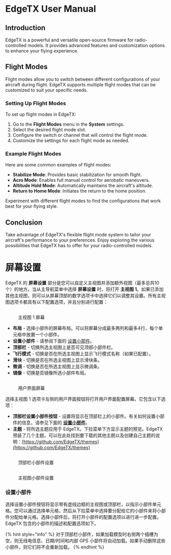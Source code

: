 # EdgeTX User Manual

## Introduction

EdgeTX is a powerful and versatile open-source firmware for radio-controlled models. It provides advanced features and customization options to enhance your flying experience.

## Flight Modes

Flight modes allow you to switch between different configurations of your aircraft during flight. EdgeTX supports multiple flight modes that can be customized to suit your specific needs.

### Setting Up Flight Modes

To set up flight modes in EdgeTX:

1. Go to the **Flight Modes** menu in the **System** settings.
2. Select the desired flight mode slot.
3. Configure the switch or channel that will control the flight mode.
4. Customize the settings for each flight mode as needed.

### Example Flight Modes

Here are some common examples of flight modes:

- **Stabilize Mode**: Provides basic stabilization for smooth flight.
- **Acro Mode**: Enables full manual control for aerobatic maneuvers.
- **Altitude Hold Mode**: Automatically maintains the aircraft's altitude.
- **Return to Home Mode**: Initiates the return to the home position.

Experiment with different flight modes to find the configurations that work best for your flying style.

## Conclusion

Take advantage of EdgeTX's flexible flight mode system to tailor your aircraft's performance to your preferences. Enjoy exploring the various possibilities that EdgeTX has to offer for your radio-controlled models.

# 屏幕设置

EdgeTX 的 **屏幕设置** 部分是您可以自定义主视图并添加额外视图（最多总共10个）的地方。当从主导航菜单中选择 **屏幕设置** 时，将打开 **主视图 1**。如果已添加其他主视图，则可以从屏幕顶部的数字选项卡中选择它们以调整其设置。所有主视图选项卡都具有以下配置选项，并且分别进行配置：

<figure><img src="/.gitbook/assets/screenssettings.jpg" alt=""><figcaption><p>主视图 1 屏幕</p></figcaption></figure>

* **布局** - 选择小部件的屏幕布局。可以将屏幕分成最多两列和最多4行，每个单元格中放置一个小部件。
* **设置小部件** - 请参阅下面的 [设置小部件](./#setting-up-widgets)。
* **顶部栏** - 切换所选主视图上是否可见顶部小部件栏。
* **飞行模式** - 切换是否在所选主视图上显示飞行模式名称（如果已配置）。
* **滑块** - 切换是否在所选主视图上显示滑块条。
* **微调** - 切换是否在所选主视图上显示微调条。
* **镜像** - 切换是否镜像所选小部件布局。

<figure><img src="/.gitbook/assets/screenssettings2.jpg" alt=""><figcaption><p>用户界面屏幕</p></figcaption></figure>

选择主视图 1 选项卡左侧的用户界面按钮将打开用户界面配置屏幕。它包含以下选项：

* **顶部栏设置小部件按钮** - 设置将显示在顶部栏上的小部件。有关如何设置小部件的信息，请参见下面的 [**设置小部件**](./#setting-up-widgets)。
* **主题** - 将所选主题应用于 EdgeTX。下拉菜单下方显示主题的预览。EdgeTX 预装了几个主题。可以在此处找到要下载的其他主题以及创建自己主题的说明：[https://github.com/EdgeTX/themes](https://github.com/EdgeTX/themes)

<div>

<figure><img src="/.gitbook/assets/screenssettings3.jpg" alt=""><figcaption><p>顶部栏小部件设置</p></figcaption></figure>

 

<figure><img src="/.gitbook/assets/screenssettings4.jpg" alt=""><figcaption><p>主视图小部件设置</p></figcaption></figure>

</div>

### 设置小部件

选择设置小部件按钮将显示带有虚线边框的主视图或顶部栏，以指示小部件单元格。您可以通过选择单元格，然后从下拉菜单中选择要分配给它的小部件来将小部件分配给单元格。选择小部件后，将打开小部件的配置选项以进行进一步配置。EdgeTX 包含的小部件的描述和配置选项如下。

{% hint style="info" %}
对于顶部栏小部件，如果加载模型时右侧两个插槽为空，则无线电信息、日期/时间和内部 GPS 小部件将自动加载。如果手动删除这些小部件，则它们将不会重新加载。
{% endhint %}